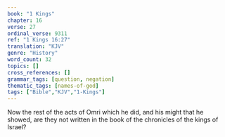 ```yaml
---
book: "1 Kings"
chapter: 16
verse: 27
ordinal_verse: 9311
ref: "1 Kings 16:27"
translation: "KJV"
genre: "History"
word_count: 32
topics: []
cross_references: []
grammar_tags: [question, negation]
thematic_tags: [names-of-god]
tags: ["Bible","KJV","1-Kings"]
---
```

Now the rest of the acts of Omri which he did, and his might that he showed, are they not written in the book of the chronicles of the kings of Israel?
